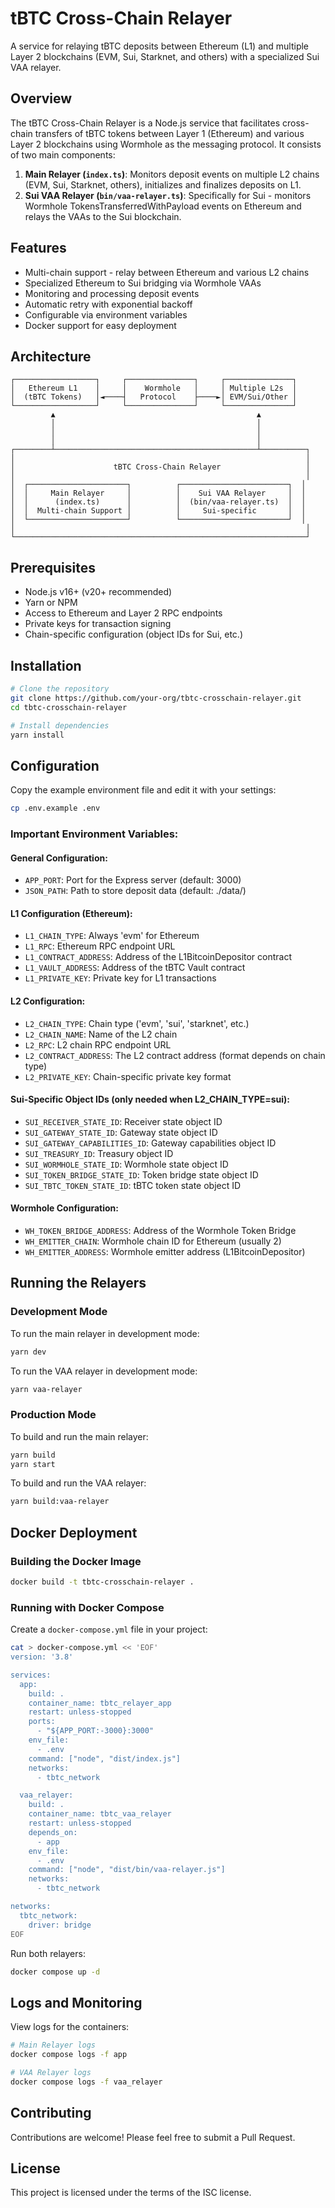 # tBTC Cross-Chain Relayer

A service for relaying tBTC deposits between Ethereum (L1) and multiple Layer 2 blockchains (EVM, Sui, Starknet, and others) with a specialized Sui VAA relayer.

## Overview

The tBTC Cross-Chain Relayer is a Node.js service that facilitates cross-chain transfers of tBTC tokens between Layer 1 (Ethereum) and various Layer 2 blockchains using Wormhole as the messaging protocol. It consists of two main components:

1. **Main Relayer (`index.ts`)**: Monitors deposit events on multiple L2 chains (EVM, Sui, Starknet, others), initializes and finalizes deposits on L1.
2. **Sui VAA Relayer (`bin/vaa-relayer.ts`)**: Specifically for Sui - monitors Wormhole TokensTransferredWithPayload events on Ethereum and relays the VAAs to the Sui blockchain.

## Features

- Multi-chain support - relay between Ethereum and various L2 chains
- Specialized Ethereum to Sui bridging via Wormhole VAAs
- Monitoring and processing deposit events
- Automatic retry with exponential backoff
- Configurable via environment variables
- Docker support for easy deployment

## Architecture

```
┌──────────────────┐     ┌───────────────┐     ┌───────────────┐
│   Ethereum L1    │     │    Wormhole   │     │ Multiple L2s  │
│  (tBTC Tokens)   │◄────┤   Protocol    ├────►│ EVM/Sui/Other │
└──────────────────┘     └───────────────┘     └───────────────┘
         ▲                                             ▲
         │                                             │
         │                                             │
         │                                             │
┌────────┴─────────────────────────────────────────────┴──────────┐
│                                                                 │
│                      tBTC Cross-Chain Relayer                   │
│                                                                 │
│  ┌──────────────────────┐          ┌────────────────────────┐  │
│  │     Main Relayer     │          │    Sui VAA Relayer     │  │
│  │      (index.ts)      │          │  (bin/vaa-relayer.ts)  │  │
│  │  Multi-chain Support │          │     Sui-specific       │  │
│  └──────────────────────┘          └────────────────────────┘  │
│                                                                 │
└─────────────────────────────────────────────────────────────────┘
```

## Prerequisites

- Node.js v16+ (v20+ recommended)
- Yarn or NPM
- Access to Ethereum and Layer 2 RPC endpoints
- Private keys for transaction signing
- Chain-specific configuration (object IDs for Sui, etc.)

## Installation

```bash
# Clone the repository
git clone https://github.com/your-org/tbtc-crosschain-relayer.git
cd tbtc-crosschain-relayer

# Install dependencies
yarn install
```

## Configuration

Copy the example environment file and edit it with your settings:

```bash
cp .env.example .env
```

### Important Environment Variables:

#### General Configuration:
- `APP_PORT`: Port for the Express server (default: 3000)
- `JSON_PATH`: Path to store deposit data (default: ./data/)

#### L1 Configuration (Ethereum):
- `L1_CHAIN_TYPE`: Always 'evm' for Ethereum
- `L1_RPC`: Ethereum RPC endpoint URL
- `L1_CONTRACT_ADDRESS`: Address of the L1BitcoinDepositor contract
- `L1_VAULT_ADDRESS`: Address of the tBTC Vault contract
- `L1_PRIVATE_KEY`: Private key for L1 transactions

#### L2 Configuration:
- `L2_CHAIN_TYPE`: Chain type ('evm', 'sui', 'starknet', etc.)
- `L2_CHAIN_NAME`: Name of the L2 chain
- `L2_RPC`: L2 chain RPC endpoint URL
- `L2_CONTRACT_ADDRESS`: The L2 contract address (format depends on chain type)
- `L2_PRIVATE_KEY`: Chain-specific private key format

#### Sui-Specific Object IDs (only needed when L2_CHAIN_TYPE=sui):
- `SUI_RECEIVER_STATE_ID`: Receiver state object ID
- `SUI_GATEWAY_STATE_ID`: Gateway state object ID
- `SUI_GATEWAY_CAPABILITIES_ID`: Gateway capabilities object ID
- `SUI_TREASURY_ID`: Treasury object ID
- `SUI_WORMHOLE_STATE_ID`: Wormhole state object ID
- `SUI_TOKEN_BRIDGE_STATE_ID`: Token bridge state object ID
- `SUI_TBTC_TOKEN_STATE_ID`: tBTC token state object ID

#### Wormhole Configuration:
- `WH_TOKEN_BRIDGE_ADDRESS`: Address of the Wormhole Token Bridge
- `WH_EMITTER_CHAIN`: Wormhole chain ID for Ethereum (usually 2)
- `WH_EMITTER_ADDRESS`: Wormhole emitter address (L1BitcoinDepositor)

## Running the Relayers

### Development Mode

To run the main relayer in development mode:

```bash
yarn dev
```

To run the VAA relayer in development mode:

```bash
yarn vaa-relayer
```

### Production Mode

To build and run the main relayer:

```bash
yarn build
yarn start
```

To build and run the VAA relayer:

```bash
yarn build:vaa-relayer
```

## Docker Deployment

### Building the Docker Image

```bash
docker build -t tbtc-crosschain-relayer .
```

### Running with Docker Compose

Create a `docker-compose.yml` file in your project:

```bash
cat > docker-compose.yml << 'EOF'
version: '3.8'

services:
  app:
    build: .
    container_name: tbtc_relayer_app
    restart: unless-stopped
    ports:
      - "${APP_PORT:-3000}:3000"
    env_file:
      - .env
    command: ["node", "dist/index.js"]
    networks:
      - tbtc_network

  vaa_relayer:
    build: .
    container_name: tbtc_vaa_relayer
    restart: unless-stopped
    depends_on:
      - app
    env_file:
      - .env
    command: ["node", "dist/bin/vaa-relayer.js"]
    networks:
      - tbtc_network

networks:
  tbtc_network:
    driver: bridge
EOF
```

Run both relayers:

```bash
docker compose up -d
```

## Logs and Monitoring

View logs for the containers:

```bash
# Main Relayer logs
docker compose logs -f app

# VAA Relayer logs
docker compose logs -f vaa_relayer
```

## Contributing

Contributions are welcome! Please feel free to submit a Pull Request.

## License

This project is licensed under the terms of the ISC license. 
